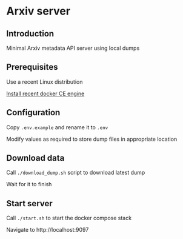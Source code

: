 Arxiv server
============

## Introduction

Minimal Arxiv metadata API server using local dumps


## Prerequisites

Use a recent Linux distribution

[Install recent docker CE engine](https://docs.docker.com/engine/install/)


## Configuration

Copy `.env.example` and rename it to `.env`

Modify values as required to store dump files in appropriate location


## Download data

Call `./download_dump.sh` script to download latest dump

Wait for it to finish


## Start server

Call `./start.sh` to start the docker compose stack

Navigate to http://localhost:9097
